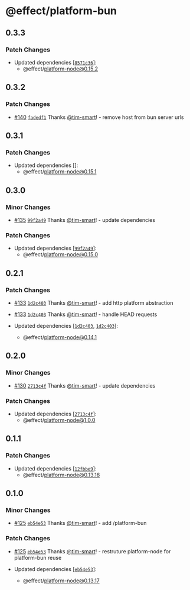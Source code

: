 # @effect/platform-bun

## 0.3.3

### Patch Changes

- Updated dependencies [[`8571c36`](https://github.com/Effect-TS/platform/commit/8571c36f1f8a6ab36b23ee26922cf58def15196e)]:
  - @effect/platform-node@0.15.2

## 0.3.2

### Patch Changes

- [#140](https://github.com/Effect-TS/platform/pull/140) [`fadedf1`](https://github.com/Effect-TS/platform/commit/fadedf15990b438d4baea3bb9a5b63a911715f0b) Thanks [@tim-smart](https://github.com/tim-smart)! - remove host from bun server urls

## 0.3.1

### Patch Changes

- Updated dependencies []:
  - @effect/platform-node@0.15.1

## 0.3.0

### Minor Changes

- [#135](https://github.com/Effect-TS/platform/pull/135) [`99f2a49`](https://github.com/Effect-TS/platform/commit/99f2a49c614a5b80646f6600a170609fe7e38025) Thanks [@tim-smart](https://github.com/tim-smart)! - update dependencies

### Patch Changes

- Updated dependencies [[`99f2a49`](https://github.com/Effect-TS/platform/commit/99f2a49c614a5b80646f6600a170609fe7e38025)]:
  - @effect/platform-node@0.15.0

## 0.2.1

### Patch Changes

- [#133](https://github.com/Effect-TS/platform/pull/133) [`1d2c403`](https://github.com/Effect-TS/platform/commit/1d2c4033af11f18ba09f53dcfdf8b3fc399bd22f) Thanks [@tim-smart](https://github.com/tim-smart)! - add http platform abstraction

- [#133](https://github.com/Effect-TS/platform/pull/133) [`1d2c403`](https://github.com/Effect-TS/platform/commit/1d2c4033af11f18ba09f53dcfdf8b3fc399bd22f) Thanks [@tim-smart](https://github.com/tim-smart)! - handle HEAD requests

- Updated dependencies [[`1d2c403`](https://github.com/Effect-TS/platform/commit/1d2c4033af11f18ba09f53dcfdf8b3fc399bd22f), [`1d2c403`](https://github.com/Effect-TS/platform/commit/1d2c4033af11f18ba09f53dcfdf8b3fc399bd22f)]:
  - @effect/platform-node@0.14.1

## 0.2.0

### Minor Changes

- [#130](https://github.com/Effect-TS/platform/pull/130) [`2713c4f`](https://github.com/Effect-TS/platform/commit/2713c4f766f5493303221772368710a09033658d) Thanks [@tim-smart](https://github.com/tim-smart)! - update dependencies

### Patch Changes

- Updated dependencies [[`2713c4f`](https://github.com/Effect-TS/platform/commit/2713c4f766f5493303221772368710a09033658d)]:
  - @effect/platform-node@1.0.0

## 0.1.1

### Patch Changes

- Updated dependencies [[`12fbbe9`](https://github.com/Effect-TS/platform/commit/12fbbe9366e3a07895326614ec911ff2601138b1)]:
  - @effect/platform-node@0.13.18

## 0.1.0

### Minor Changes

- [#125](https://github.com/Effect-TS/platform/pull/125) [`eb54e53`](https://github.com/Effect-TS/platform/commit/eb54e53d95e7b863d8ffdff9de12b0abd462b217) Thanks [@tim-smart](https://github.com/tim-smart)! - add /platform-bun

### Patch Changes

- [#125](https://github.com/Effect-TS/platform/pull/125) [`eb54e53`](https://github.com/Effect-TS/platform/commit/eb54e53d95e7b863d8ffdff9de12b0abd462b217) Thanks [@tim-smart](https://github.com/tim-smart)! - restruture platform-node for platform-bun reuse

- Updated dependencies [[`eb54e53`](https://github.com/Effect-TS/platform/commit/eb54e53d95e7b863d8ffdff9de12b0abd462b217)]:
  - @effect/platform-node@0.13.17
